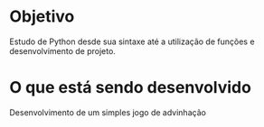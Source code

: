 # Objetivo
Estudo de Python desde sua sintaxe até a utilização de funções e desenvolvimento de projeto.

# O que está sendo desenvolvido
Desenvolvimento de um simples jogo de advinhação
